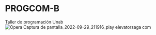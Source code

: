 # PROGCOM-B
Taller de programación Unab
![Opera Captura de pantalla_2022-09-29_211916_play elevatorsaga com](https://user-images.githubusercontent.com/111139178/193176171-9935f18f-b23f-4730-9710-2b2029511d81.png)
